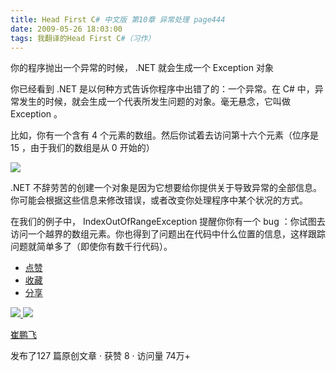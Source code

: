 ```yaml
---
title: Head First C# 中文版 第10章 异常处理 page444
date: 2009-05-26 18:03:00
tags: 我翻译的Head First C#（习作）
---
```

你的程序抛出一个异常的时候，  .NET  就会生成一个  Exception  对象

  

你已经看到  .NET  是以何种方式告诉你程序中出错了的：一个异常。在  C#  中，异常发生的时候，就会生成一个代表所发生问题的对象。毫无悬念，它叫做
Exception  。

  

比如，你有一个含有  4  个元素的数组。然后你试着去访问第十六个元素（位序是  15  ，由于我们的数组是从  0  开始的）

  

![](http://student.csdn.net/attachment/200905/26/39098_1243333016Hk78.jpg)

.NET  不辞劳苦的创建一个对象是因为它想要给你提供关于导致异常的全部信息。你可能会根据这些信息来修改错误，或者改变你处理程序中某个状况的方式。

  

在我们的例子中，  IndexOutOfRangeException  提醒你你有一个  bug
：你试图去访问一个越界的数组元素。你也得到了问题出在代码中什么位置的信息，这样跟踪问题就简单多了（即使你有数千行代码）。

  * [ 点赞  ](javascript:;)
  * [ 收藏  ](javascript:;)
  * [ 分享 ](javascript:;)

[ ![](https://profile.csdnimg.cn/5/2/5/3_cuipengfei1)
![](https://g.csdnimg.cn/static/user-reg-year/1x/11.png)
](https://blog.csdn.net/cuipengfei1)

[ 崔鹏飞 ](https://blog.csdn.net/cuipengfei1)

发布了127 篇原创文章  ·  获赞 8  ·  访问量 74万+

